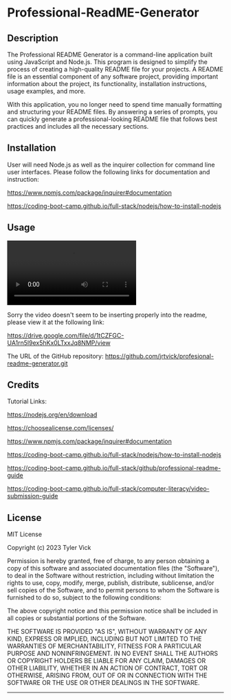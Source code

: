 # Professional-ReadME-Generator


## Description

The Professional README Generator is a command-line application built using JavaScript and Node.js. This program is designed to simplify the process of creating a high-quality README file for your projects. A README file is an essential component of any software project, providing important information about the project, its functionality, installation instructions, usage examples, and more.

With this application, you no longer need to spend time manually formatting and structuring your README files. By answering a series of prompts, you can quickly generate a professional-looking README file that follows best practices and includes all the necessary sections.


## Installation

User will need Node.js as well as the inquirer collection for command line user interfaces. Please follow the following links for documentation and instruction:

https://www.npmjs.com/package/inquirer#documentation

https://coding-boot-camp.github.io/full-stack/nodejs/how-to-install-nodejs


## Usage

![Tyler Vick's Professional ReadME Generator demonstration video](./assets/videos/Professional%20ReadME%20Generator.webm)

Sorry the video doesn't seem to be inserting properly into the readme, please view it at the following link:

https://drive.google.com/file/d/1tCZFGC-UA1rn5l9ex5hKx0LTxxJq8NMP/view


The URL of the GitHub repository: https://github.com/jrtvick/profesional-readme-generator.git


## Credits

Tutorial Links:

https://nodejs.org/en/download

https://choosealicense.com/licenses/

https://www.npmjs.com/package/inquirer#documentation

https://coding-boot-camp.github.io/full-stack/nodejs/how-to-install-nodejs

https://coding-boot-camp.github.io/full-stack/github/professional-readme-guide

https://coding-boot-camp.github.io/full-stack/computer-literacy/video-submission-guide


## License

MIT License

Copyright (c) 2023 Tyler Vick

Permission is hereby granted, free of charge, to any person obtaining a copy
of this software and associated documentation files (the "Software"), to deal
in the Software without restriction, including without limitation the rights
to use, copy, modify, merge, publish, distribute, sublicense, and/or sell
copies of the Software, and to permit persons to whom the Software is
furnished to do so, subject to the following conditions:

The above copyright notice and this permission notice shall be included in all
copies or substantial portions of the Software.

THE SOFTWARE IS PROVIDED "AS IS", WITHOUT WARRANTY OF ANY KIND, EXPRESS OR
IMPLIED, INCLUDING BUT NOT LIMITED TO THE WARRANTIES OF MERCHANTABILITY,
FITNESS FOR A PARTICULAR PURPOSE AND NONINFRINGEMENT. IN NO EVENT SHALL THE
AUTHORS OR COPYRIGHT HOLDERS BE LIABLE FOR ANY CLAIM, DAMAGES OR OTHER
LIABILITY, WHETHER IN AN ACTION OF CONTRACT, TORT OR OTHERWISE, ARISING FROM,
OUT OF OR IN CONNECTION WITH THE SOFTWARE OR THE USE OR OTHER DEALINGS IN THE
SOFTWARE.

---